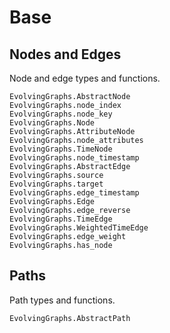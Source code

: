 # Base

## Nodes and Edges

Node and edge types and functions.

```@docs
EvolvingGraphs.AbstractNode
EvolvingGraphs.node_index
EvolvingGraphs.node_key
EvolvingGraphs.Node
EvolvingGraphs.AttributeNode
EvolvingGraphs.node_attributes
EvolvingGraphs.TimeNode
EvolvingGraphs.node_timestamp
EvolvingGraphs.AbstractEdge
EvolvingGraphs.source
EvolvingGraphs.target
EvolvingGraphs.edge_timestamp
EvolvingGraphs.Edge
EvolvingGraphs.edge_reverse
EvolvingGraphs.TimeEdge
EvolvingGraphs.WeightedTimeEdge
EvolvingGraphs.edge_weight
EvolvingGraphs.has_node
```

## Paths

Path types and functions.

```@docs
EvolvingGraphs.AbstractPath
```

